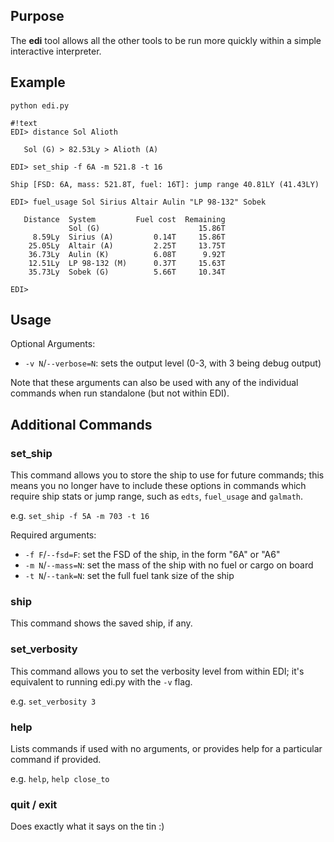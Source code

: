 ## Purpose ##
The **edi** tool allows all the other tools to be run more quickly within a simple interactive interpreter.

## Example ##
`python edi.py`

```
#!text
EDI> distance Sol Alioth

   Sol (G) > 82.53Ly > Alioth (A)

EDI> set_ship -f 6A -m 521.8 -t 16

Ship [FSD: 6A, mass: 521.8T, fuel: 16T]: jump range 40.81LY (41.43LY)

EDI> fuel_usage Sol Sirius Altair Aulin "LP 98-132" Sobek

   Distance  System         Fuel cost  Remaining  
             Sol (G)                      15.86T  
     8.59Ly  Sirius (A)         0.14T     15.86T  
    25.05Ly  Altair (A)         2.25T     13.75T  
    36.73Ly  Aulin (K)          6.08T      9.92T  
    12.51Ly  LP 98-132 (M)      0.37T     15.63T  
    35.73Ly  Sobek (G)          5.66T     10.34T  

EDI> 
```

## Usage ##

Optional Arguments:

* `-v N`/`--verbose=N`: sets the output level (0-3, with 3 being debug output)

Note that these arguments can also be used with any of the individual commands when run standalone (but not within EDI).

## Additional Commands ##

### set_ship ###
This command allows you to store the ship to use for future commands; this means you no longer have to include these options in commands which require ship stats or jump range, such as `edts`, `fuel_usage` and `galmath`.

e.g. `set_ship -f 5A -m 703 -t 16`

Required arguments:

* `-f F`/`--fsd=F`: set the FSD of the ship, in the form "6A" or "A6"
* `-m N`/`--mass=N`: set the mass of the ship with no fuel or cargo on board
* `-t N`/`--tank=N`: set the full fuel tank size of the ship

### ship ###
This command shows the saved ship, if any.

### set_verbosity ###
This command allows you to set the verbosity level from within EDI; it's equivalent to running edi.py with the `-v` flag.

e.g. `set_verbosity 3`

### help ###
Lists commands if used with no arguments, or provides help for a particular command if provided.

e.g. `help`, `help close_to`

### quit / exit ###
Does exactly what it says on the tin :)
